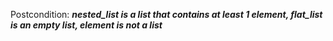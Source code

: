 Postcondition: ***nested_list is a list that contains at least 1 element, flat_list is an empty list, element is not a list***